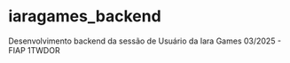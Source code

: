 # iaragames_backend

Desenvolvimento backend da sessão de Usuário da Iara Games
03/2025 - FIAP
1TWDOR
